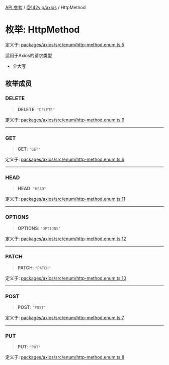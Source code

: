 [API 参考](../wiki/Home) / [@142vip/axios](../wiki/@142vip.axios) / HttpMethod

# 枚举: HttpMethod

定义于: [packages/axios/src/enum/http-method.enum.ts:5](https://github.com/142vip/core-x/blob/567cadf3a9f5104aada595325cfb94d08a88f92f/packages/axios/src/enum/http-method.enum.ts#L5)

适用于Axios的请求类型
 - 全大写

## 枚举成员

### DELETE

> **DELETE**: `"DELETE"`

定义于: [packages/axios/src/enum/http-method.enum.ts:9](https://github.com/142vip/core-x/blob/567cadf3a9f5104aada595325cfb94d08a88f92f/packages/axios/src/enum/http-method.enum.ts#L9)

***

### GET

> **GET**: `"GET"`

定义于: [packages/axios/src/enum/http-method.enum.ts:6](https://github.com/142vip/core-x/blob/567cadf3a9f5104aada595325cfb94d08a88f92f/packages/axios/src/enum/http-method.enum.ts#L6)

***

### HEAD

> **HEAD**: `"HEAD"`

定义于: [packages/axios/src/enum/http-method.enum.ts:11](https://github.com/142vip/core-x/blob/567cadf3a9f5104aada595325cfb94d08a88f92f/packages/axios/src/enum/http-method.enum.ts#L11)

***

### OPTIONS

> **OPTIONS**: `"OPTIONS"`

定义于: [packages/axios/src/enum/http-method.enum.ts:12](https://github.com/142vip/core-x/blob/567cadf3a9f5104aada595325cfb94d08a88f92f/packages/axios/src/enum/http-method.enum.ts#L12)

***

### PATCH

> **PATCH**: `"PATCH"`

定义于: [packages/axios/src/enum/http-method.enum.ts:10](https://github.com/142vip/core-x/blob/567cadf3a9f5104aada595325cfb94d08a88f92f/packages/axios/src/enum/http-method.enum.ts#L10)

***

### POST

> **POST**: `"POST"`

定义于: [packages/axios/src/enum/http-method.enum.ts:7](https://github.com/142vip/core-x/blob/567cadf3a9f5104aada595325cfb94d08a88f92f/packages/axios/src/enum/http-method.enum.ts#L7)

***

### PUT

> **PUT**: `"PUT"`

定义于: [packages/axios/src/enum/http-method.enum.ts:8](https://github.com/142vip/core-x/blob/567cadf3a9f5104aada595325cfb94d08a88f92f/packages/axios/src/enum/http-method.enum.ts#L8)
